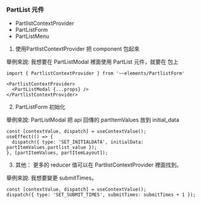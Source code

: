 ### PartList 元件
  - PartlistContextProvider
  - PartListForm
  - PartListMenu

1. 使用PartlistContextProvider 把 component 包起來 

舉例來說: 我想要在 PartListModal 裡面使用 PartList 元件，就要在 <PartListModal /> 包上 <PartlistContextProvider></PartlistContextProvider>

```
import { PartlistContextProvider } from '~~elements/PartlistForm'

<PartlistContextProvider>
  <PartListModal {...props} />
</PartlistContextProvider>
```

2. PartListForm 初始化

舉例來說: PartListModal 把 api 回傳的 partItemValues 放到 initial_data

```
const [contextValue, dispatch] = useContextValue();
useEffect(() => {
  dispatch({ type: 'SET_INITIALDATA', initialData: partItemValues.partlist_value });
}, [partItemValues, partItemLayout]);
```

3. 其他： 更多的 reducer 值可以在 PartlistContextProvider 裡面找到。

舉例來說: 我想要變更 submitTimes。
```
const [contextValue, dispatch] = useContextValue();
dispatch({ type: 'SET_SUBMIT_TIMES', submitTimes: submitTimes + 1 });
```

